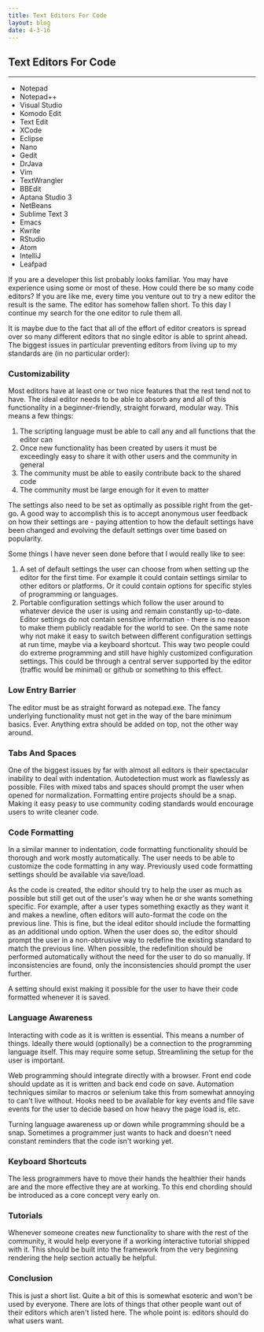 ```yaml
---
title: Text Editors For Code
layout: blog
date: 4-3-16
---
```

## Text Editors For Code
------

* Notepad
* Notepad++
* Visual Studio
* Komodo Edit
* Text Edit
* XCode
* Eclipse
* Nano
* Gedit
* DrJava
* Vim
* TextWrangler
* BBEdit
* Aptana Studio 3
* NetBeans
* Sublime Text 3
* Emacs
* Kwrite
* RStudio
* Atom
* IntelliJ
* Leafpad

If you are a developer this list probably looks familiar. You may have experience using some or most of these. How could there be so many code editors? If you are like me, every time you venture out to try a new editor the result is the same. The editor has somehow fallen short. To this day I continue my search for the one editor to rule them all.

It is maybe due to the fact that all of the effort of editor creators is spread over so many different editors that no single editor is able to sprint ahead. The biggest issues in particular preventing editors from living up to my standards are (in no particular order):

### Customizability

Most editors have at least one or two nice features that the rest tend not to have. The ideal editor needs to be able to absorb any and all of this functionality in a beginner-friendly, straight forward, modular way. This means a few things:

1. The scripting language must be able to call any and all functions that the editor can
2. Once new functionality has been created by users it must be exceedingly easy to share it with other users and the community in general
3. The community must be able to easily contribute back to the shared code
4. The community must be large enough for it even to matter

The settings also need to be set as optimally as possible right from the get-go. A good way to accomplish this is to accept anonymous user feedback on how their settings are - paying attention to how the default settings have been changed and evolving the default settings over time based on popularity.

Some things I have never seen done before that I would really like to see:

1. A set of default settings the user can choose from when setting up the editor for the first time. For example it could contain settings similar to other editors or platforms. Or it could contain options for specific styles of programming or languages.
2. Portable configuration settings which follow the user around to whatever device the user is using and remain constantly up-to-date. Editor settings do not contain sensitive information - there is no reason to make them publicly readable for the world to see. On the same note why not make it easy to switch between different configuration settings at run time, maybe via a keyboard shortcut. This way two people could do extreme programming and still have highly customized configuration settings. This could be through a central server supported by the editor (traffic would be minimal) or github or something to this effect.

### Low Entry Barrier

The editor must be as straight forward as notepad.exe. The fancy underlying functionality must not get in the way of the bare minimum basics. Ever. Anything extra should be added on top, not the other way around.

### Tabs And Spaces

One of the biggest issues by far with almost all editors is their spectacular inability to deal with indentation. Autodetection must work as flawlessly as possible. Files with mixed tabs and spaces should prompt the user when opened for normalization. Formatting entire projects should be a snap. Making it easy peasy to use community coding standards would encourage users to write cleaner code.

### Code Formatting

In a similar manner to indentation, code formatting functionality should be thorough and work mostly automatically. The user needs to be able to customize the code formatting in any way. Previously used code formatting settings should be available via save/load.

As the code is created, the editor should try to help the user as much as possible but still get out of the user's way when he or she wants something specific. For example, after a user types something exactly as they want it and makes a newline, often editors will auto-format the code on the previous line. This is fine, but the ideal editor should include the formatting as an additional undo option. When the user does so, the editor should prompt the user in a non-obtrusive way to redefine the existing standard to match the previous line. When possible, the redefinition should be performed automatically without the need for the user to do so manually. If inconsistencies are found, only the inconsistencies should prompt the user further.

A setting should exist making it possible for the user to have their code formatted whenever it is saved.

### Language Awareness

Interacting with code as it is written is essential. This means a number of things. Ideally there would (optionally) be a connection to the programming language itself. This may require some setup. Streamlining the setup for the user is important.

Web programming should integrate directly with a browser. Front end code should update as it is written and back end code on save. Automation techniques similar to macros or selenium take this from somewhat annoying to can't live without. Hooks need to be available for key events and file save events for the user to decide based on how heavy the page load is, etc.

Turning language awareness up or down while programming should be a snap. Sometimes a programmer just wants to hack and doesn't need constant reminders that the code isn't working yet.

### Keyboard Shortcuts

The less programmers have to move their hands the healthier their hands are and the more effective they are at working. To this end chording should be introduced as a core concept very early on.

### Tutorials

Whenever someone creates new functionality to share with the rest of the community, it would help everyone if a working interactive tutorial shipped with it. This should be built into the framework from the very beginning rendering the help section actually be helpful.

### Conclusion

This is just a short list. Quite a bit of this is somewhat esoteric and won't be used by everyone. There are lots of things that other people want out of their editors which aren't listed here. The whole point is: editors should do what users want.